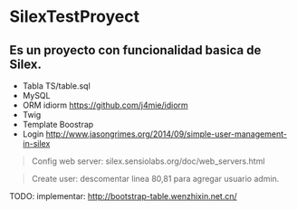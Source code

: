 # SilexTestProyect
## Es un proyecto con funcionalidad basica de Silex.

* Tabla TS/table.sql
* MySQL
* ORM idiorm https://github.com/j4mie/idiorm
* Twig
* Template Boostrap
* Login http://www.jasongrimes.org/2014/09/simple-user-management-in-silex


>Config web server: silex.sensiolabs.org/doc/web_servers.html

>Create user: descomentar linea 80,81 para agregar usuario admin. 

TODO: implementar: http://bootstrap-table.wenzhixin.net.cn/